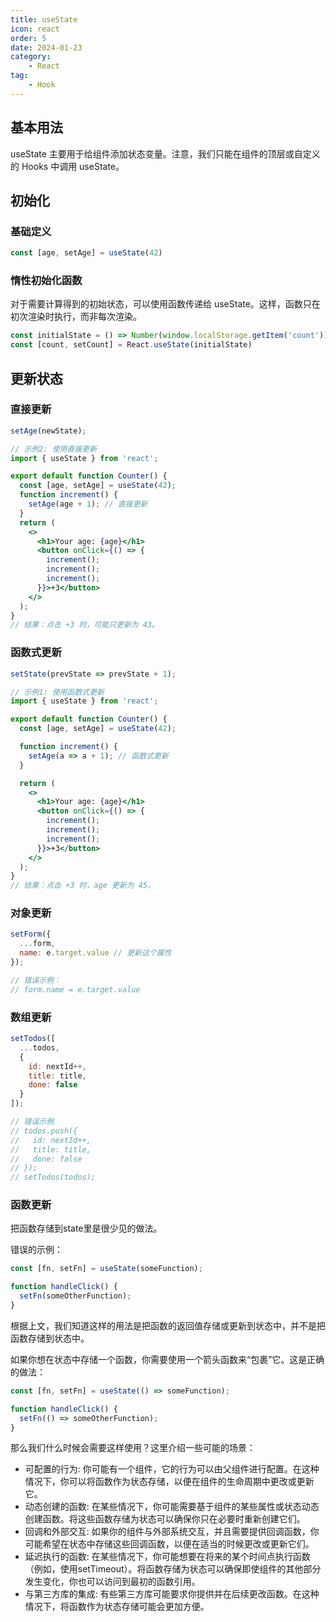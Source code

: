 ```yaml
---
title: useState
icon: react
order: 5
date: 2024-01-23
category:
    - React
tag:
    - Hook
---
```


## 基本用法

useState 主要用于给组件添加状态变量。注意，我们只能在组件的顶层或自定义的 Hooks 中调用 useState。

## 初始化

### 基础定义

```jsx
const [age, setAge] = useState(42)
```

### 惰性初始化函数

对于需要计算得到的初始状态，可以使用函数传递给 useState。这样，函数只在初次渲染时执行，而非每次渲染。

```jsx
const initialState = () => Number(window.localStorage.getItem('count'))
const [count, setCount] = React.useState(initialState)
```

## 更新状态

### 直接更新

```jsx
setAge(newState);
```

```jsx
// 示例2: 使用直接更新
import { useState } from 'react';

export default function Counter() {
  const [age, setAge] = useState(42);
  function increment() {
    setAge(age + 1); // 直接更新
  }
  return (
    <>
      <h1>Your age: {age}</h1>
      <button onClick={() => {
        increment();
        increment();
        increment();
      }}>+3</button>
    </>
  );
}
// 结果：点击 +3 时，可能只更新为 43。
```

### 函数式更新

```jsx
setState(prevState => prevState + 1);
```

```jsx
// 示例1: 使用函数式更新
import { useState } from 'react';

export default function Counter() {
  const [age, setAge] = useState(42);

  function increment() {
    setAge(a => a + 1); // 函数式更新
  }

  return (
    <>
      <h1>Your age: {age}</h1>
      <button onClick={() => {
        increment();
        increment();
        increment();
      }}>+3</button>
    </>
  );
}
// 结果：点击 +3 时，age 更新为 45。
```

### 对象更新

```jsx
setForm({
  ...form,
  name: e.target.value // 更新这个属性
});

// 错误示例：
// form.name = e.target.value
```

### 数组更新

```jsx
setTodos([
  ...todos,
  {
    id: nextId++,
    title: title,
    done: false
  }
]);

// 错误示例
// todos.push({
//   id: nextId++,
//   title: title,
//   done: false
// });
// setTodos(todos);
```

### 函数更新

把函数存储到state里是很少见的做法。

错误的示例：

```jsx
const [fn, setFn] = useState(someFunction);

function handleClick() {
  setFn(someOtherFunction);
}
```

根据上文，我们知道这样的用法是把函数的返回值存储或更新到状态中，并不是把函数存储到状态中。

如果你想在状态中存储一个函数，你需要使用一个箭头函数来“包裹”它。这是正确的做法：

```jsx
const [fn, setFn] = useState(() => someFunction);

function handleClick() {
  setFn(() => someOtherFunction);
}
```

那么我们什么时候会需要这样使用？这里介绍一些可能的场景：

- 可配置的行为: 你可能有一个组件，它的行为可以由父组件进行配置。在这种情况下，你可以将函数作为状态存储，以便在组件的生命周期中更改或更新它。
- 动态创建的函数: 在某些情况下，你可能需要基于组件的某些属性或状态动态创建函数。将这些函数存储为状态可以确保你只在必要时重新创建它们。
- 回调和外部交互: 如果你的组件与外部系统交互，并且需要提供回调函数，你可能希望在状态中存储这些回调函数，以便在适当的时候更改或更新它们。
- 延迟执行的函数: 在某些情况下，你可能想要在将来的某个时间点执行函数（例如，使用setTimeout）。将函数存储为状态可以确保即使组件的其他部分发生变化，你也可以访问到最初的函数引用。
- 与第三方库的集成: 有些第三方库可能要求你提供并在后续更改函数。在这种情况下，将函数作为状态存储可能会更加方便。
